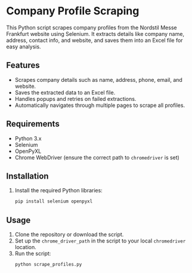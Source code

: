 # Company Profile Scraping

This Python script scrapes company profiles from the Nordstil Messe Frankfurt website using Selenium. It extracts details like company name, address, contact info, and website, and saves them into an Excel file for easy analysis.

## Features
- Scrapes company details such as name, address, phone, email, and website.
- Saves the extracted data to an Excel file.
- Handles popups and retries on failed extractions.
- Automatically navigates through multiple pages to scrape all profiles.

## Requirements
- Python 3.x
- Selenium
- OpenPyXL
- Chrome WebDriver (ensure the correct path to `chromedriver` is set)

## Installation

1. Install the required Python libraries:
   ```bash
   pip install selenium openpyxl

## Usage

1. Clone the repository or download the script.
2. Set up the `chrome_driver_path` in the script to your local `chromedriver` location.
3. Run the script:
   ```bash
   python scrape_profiles.py
